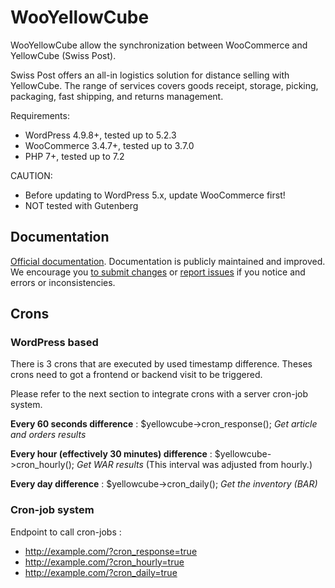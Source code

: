 # WooYellowCube
WooYellowCube allow the synchronization between WooCommerce and YellowCube (Swiss Post).

Swiss Post offers an all-in logistics solution for distance selling with YellowCube. The range of services covers goods receipt, storage, picking, packaging, fast shipping, and returns management.

Requirements:
* WordPress 4.9.8+, tested up to 5.2.3
* WooCommerce 3.4.7+, tested up to 3.7.0
* PHP 7+, tested up to 7.2

CAUTION:
* Before updating to WordPress 5.x, update WooCommerce first!
* NOT tested with Gutenberg

## Documentation

[Official documentation](https://swisspost-yellowcube.github.io/wooyellowcube-docs/). Documentation is publicly maintained and improved. We encourage you [to submit changes](https://github.com/swisspost-yellowcube/wooyellowcube-docs/pull/new/master) or [report issues](https://github.com/swisspost-yellowcube/wooyellowcube-docs/issues/new) if you notice and errors or inconsistencies.

## Crons
### WordPress based
There is 3 crons that are executed by used timestamp difference. Theses crons need to got a frontend or backend visit to be triggered.

Please refer to the next section to integrate crons with a server cron-job system.

**Every 60 seconds difference** :
$yellowcube->cron_response();
_Get article and orders results_

**Every hour (effectively 30 minutes) difference** :
$yellowcube->cron_hourly();
_Get WAR results_
(This interval was adjusted from hourly.)

**Every day difference** :
$yellowcube->cron_daily();
_Get the inventory (BAR)_

### Cron-job system
Endpoint to call cron-jobs :
* http://example.com/?cron_response=true
* http://example.com/?cron_hourly=true
* http://example.com/?cron_daily=true
